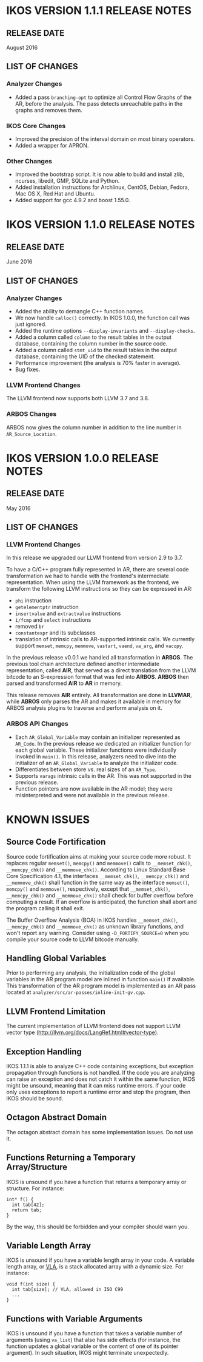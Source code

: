 IKOS VERSION 1.1.1 RELEASE NOTES
================================

RELEASE DATE
------------

August 2016

LIST OF CHANGES
---------------

### Analyzer Changes

* Added a pass `branching-opt` to optimize all Control Flow Graphs of the AR, before the analysis. The pass detects unreachable paths in the graphs and removes them.

### IKOS Core Changes

* Improved the precision of the interval domain on most binary operators.
* Added a wrapper for APRON.

### Other Changes

* Improved the bootstrap script. It is now able to build and install zlib, ncurses, libedit, GMP, SQLite and Python.
* Added installation instructions for Archlinux, CentOS, Debian, Fedora, Mac OS X, Red Hat and Ubuntu.
* Added support for gcc 4.9.2 and boost 1.55.0.


IKOS VERSION 1.1.0 RELEASE NOTES
================================

RELEASE DATE
------------

June 2016

LIST OF CHANGES
---------------

### Analyzer Changes

* Added the ability to demangle C++ function names.
* We now handle `calloc()` correctly. In IKOS 1.0.0, the function call was just ignored.
* Added the runtime options `--display-invariants` and `--display-checks`.
* Added a column called `column` to the result tables in the output database, containing the column number in the source code.
* Added a column called `stmt_uid` to the result tables in the output database, containing the UID of the checked statement.
* Performance improvement (the analysis is 70% faster in average).
* Bug fixes.

### LLVM Frontend Changes

The LLVM frontend now supports both LLVM 3.7 and 3.8.

### ARBOS Changes

ARBOS now gives the column number in addition to the line number in `AR_Source_Location`.


IKOS VERSION 1.0.0 RELEASE NOTES
================================

RELEASE DATE
------------

May 2016

LIST OF CHANGES
---------------

### LLVM Frontend Changes

In this release we upgraded our LLVM frontend from version 2.9 to 3.7.

To have a C/C++ program fully represented in AR, there are several code transformation we had to handle with the frontend's intermediate representation. When using the LLVM framework as the frontend, we transform the following LLVM instructions so they can be expressed in AR:

* `phi` instruction
* `getelementptr` instruction
* `insertvalue` and `extractvalue` instructions
* `i/fcmp` and `select` instructions
* removed `br`
* `constantexpr` and its subclasses
* translation of intrinsic calls to AR-supported intrinsic calls. We currently support `memset`, `memcpy`, `memmove`, `vastart`, `vaend`, `va_arg`, and `vacopy`.

In the previous release v0.0.1 we handled all transformation in **ARBOS**. The previous tool chain architecture defined another intermediate representation, called **AIR**, that served as a direct translation from the LLVM bitcode to an S-expression format that was fed into **ARBOS**. **ARBOS** then parsed and transformed **AIR** to **AR** in memory.

This release removes **AIR** entirely. All transformation are done in **LLVMAR**, while **ABROS** only parses the AR and makes it available in memory for ARBOS analysis plugins to traverse and perform analysis on it.

### ARBOS API Changes

* Each `AR_Global_Variable` may contain an initializer represented as `AR_Code`. In the previous release we dedicated an initializer function for each global variable. These initializer functions were individually invoked in `main()`. In this release, analyzers need to dive into the initializer of an `AR_Global_Variable` to analyze the initializer code.
* Differentiates between store vs. real sizes of an `AR_Type`.
* Supports `varags` intrinsic calls in the AR. This was not supported in the previous release.
* Function pointers are now available in the AR model; they were misinterpreted and were not available in the previous release.


KNOWN ISSUES
============

Source Code Fortification
-------------------------

Source code fortification aims at making your source code more robust. It replaces regular `memset()`, `memcpy()` and `memmove()` calls to `__memset_chk()`, `__memcpy_chk()` and `__memmove_chk()`. According to Linux Standard Base Core Specification 4.1, the interfaces `__memset_chk()`, `__memcpy_chk()` and `__memmove_chk()` shall function in the same way as the interface `memset()`, `memcpy()` and `memmove()`, respectively, except that `__memset_chk()`, `__memcpy_chk()` and `__memmove_chk()` shall check for buffer overflow before computing a result. If an overflow is anticipated, the function shall abort and the program calling it shall exit.

The Buffer Overflow Analysis (BOA) in IKOS handles `__memset_chk()`, `__memcpy_chk()` and `__memmove_chk()` as unknown library functions, and won't report any warning. Consider using `-D_FORTIFY_SOURCE=0` when you compile your source code to LLVM bitcode manually.

Handling Global Variables
-------------------------

Prior to performing any analysis, the initialization code of the global variables in the AR program model are inlined in function `main()` if available. This transformation of the AR program model is implemented as an AR pass located at `analyzer/src/ar-passes/inline-init-gv.cpp`.

LLVM Frontend Limitation
------------------------

The current implementation of LLVM frontend does not support LLVM vector type (http://llvm.org/docs/LangRef.html#vector-type).

Exception Handling
------------------

IKOS 1.1.1 is able to analyze C++ code containing exceptions, but exception propagation through functions is not handled. If the code you are analyzing can raise an exception and does not catch it within the same function, IKOS might be unsound, meaning that it can miss runtime errors. If your code only uses exceptions to report a runtime error and stop the program, then IKOS should be sound.

Octagon Abstract Domain
-----------------------

The octagon abstract domain has some implementation issues. Do not use it.

Functions Returning a Temporary Array/Structure
-----------------------------------------------

IKOS is unsound if you have a function that returns a temporary array or structure. For instance:

```
int* f() {
  int tab[42];
  return tab;
}
```

By the way, this should be forbidden and your compiler should warn you.

Variable Length Array
---------------------

IKOS is unsound if you have a variable length array in your code. A variable length array, or [VLA](https://gcc.gnu.org/onlinedocs/gcc/Variable-Length.html), is a stack allocated array with a dynamic size. For instance:

```
void f(int size) {
  int tab[size]; // VLA, allowed in ISO C99
  ...
}
```

Functions with Variable Arguments
---------------------------------

IKOS is unsound if you have a function that takes a variable number of arguments (using `va_list`) that also has side effects (for instance, the function updates a global variable or the content of one of its pointer argument). In such situation, IKOS might terminate unexpectedly.
